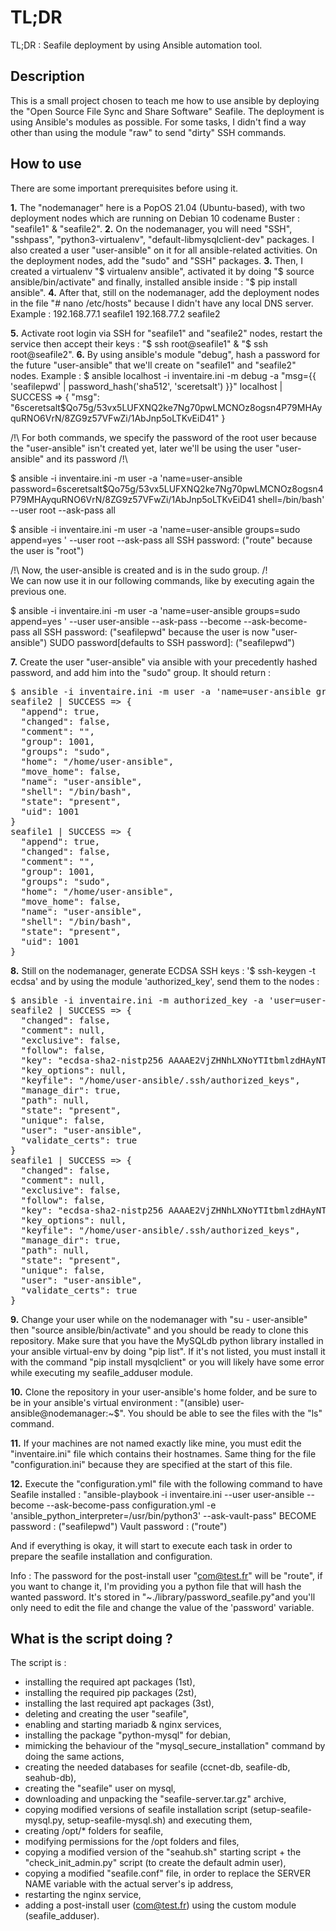 # TL;DR
TL;DR : Seafile deployment by using Ansible automation tool.

## Description
This is a small project chosen to teach me how to use ansible by deploying the "Open Source File Sync and Share Software" Seafile.
The deployment is using Ansible's modules as possible. For some tasks, I didn't find a way other than using the module "raw" to send "dirty" SSH commands.

## How to use
There are some important prerequisites before using it.

**1.** The "nodemanager" here is a PopOS 21.04 (Ubuntu-based), with two deployment nodes which are running on Debian 10 codename Buster : "seafile1" & "seafile2".
**2.** On the nodemanager, you will need "SSH", "sshpass", "python3-virtualenv", "default-libmysqlclient-dev" packages. I also created a user "user-ansible" on it for all ansible-related activities. On the deployment nodes, add the "sudo" and "SSH" packages. 
**3.** Then, I created a virtualenv "$ virtualenv ansible", activated it by doing "$ source ansible/bin/activate" and finally, installed ansible inside : "$ pip install ansible".
**4.** After that, still on the nodemanager, add the deployment nodes in the file "# nano /etc/hosts" because I didn't have any local DNS server.
Example : 192.168.77.1  seafile1
          192.168.77.2  seafile2

**5.** Activate root login via SSH for "seafile1" and "seafile2" nodes, restart the service then accept their keys : "$ ssh root@seafile1" & "$ ssh root@seafile2".
**6.** By using ansible's module "debug", hash a password for the future "user-ansible" that we'll create on "seafile1" and "seafile2" nodes.
Example : $ ansible localhost -i inventaire.ini -m debug -a "msg={{ 'seafilepwd' | password_hash('sha512', 'sceretsalt') }}"
             localhost | SUCCESS => {
               "msg": "$6$sceretsalt$Qo75g/53vx5LUFXNQ2ke7Ng70pwLMCNOz8ogsn4P79MHAyquRNO6VrN/8ZG9z57VFwZi/1AbJnp5oLTKvEiD41"
             }
          
/!\ For both commands, we specify the password of the root user because the "user-ansible" isn't created yet, later we'll be using the user "user-ansible" and its password /!\

$ ansible -i inventaire.ini -m user -a 'name=user-ansible password=$6$sceretsalt$Qo75g/53vx5LUFXNQ2ke7Ng70pwLMCNOz8ogsn4P79MHAyquRNO6VrN/8ZG9z57VFwZi/1AbJnp5oLTKvEiD41 shell=/bin/bash' --user root --ask-pass all

$ ansible -i inventaire.ini -m user -a 'name=user-ansible groups=sudo append=yes ' --user root --ask-pass all
  SSH password: ("route" because the user is "root")

/!\ Now, the user-ansible is created and is in the sudo group. /!\
We can now use it in our following commands, like by executing again the previous one.

$ ansible -i inventaire.ini -m user -a 'name=user-ansible groups=sudo append=yes ' --user user-ansible --ask-pass --become --ask-become-pass all
  SSH password: ("seafilepwd" because the user is now "user-ansible")
  SUDO password[defaults to SSH password]: ("seafilepwd")

**7.** Create the user "user-ansible" via ansible with your precedently hashed password, and add him into the "sudo" group. It should return : 
<pre>$ ansible -i inventaire.ini -m user -a 'name=user-ansible groups=sudo append=yes ' --user user-ansible --ask-pass --become --ask-become-pass all
seafile2 | SUCCESS => {
  "append": true,
  "changed": false,
  "comment": "",
  "group": 1001,
  "groups": "sudo",
  "home": "/home/user-ansible",
  "move_home": false,
  "name": "user-ansible",
  "shell": "/bin/bash",
  "state": "present",
  "uid": 1001
}
seafile1 | SUCCESS => {
  "append": true,
  "changed": false,
  "comment": "",
  "group": 1001,
  "groups": "sudo",
  "home": "/home/user-ansible",
  "move_home": false,
  "name": "user-ansible",
  "shell": "/bin/bash",
  "state": "present",
  "uid": 1001
}</pre>

**8.** Still on the nodemanager, generate ECDSA SSH keys : '$ ssh-keygen -t ecdsa' and by using the module 'authorized_key', send them to the nodes :
<pre>$ ansible -i inventaire.ini -m authorized_key -a 'user=user-ansible state=present key="{{ lookup("file", "/home/user-ansible/.ssh/id_ecdsa.pub") }}"' --user user-ansible --ask-pass --become --ask-become-pass all
seafile2 | SUCCESS => {
  "changed": false,
  "comment": null,
  "exclusive": false,
  "follow": false,
  "key": "ecdsa-sha2-nistp256 AAAAE2VjZHNhLXNoYTItbmlzdHAyNTYAAAAI= user-ansible@nodemanager",
  "key_options": null,
  "keyfile": "/home/user-ansible/.ssh/authorized_keys",
  "manage_dir": true,
  "path": null,
  "state": "present",
  "unique": false,
  "user": "user-ansible",
  "validate_certs": true
}
seafile1 | SUCCESS => {
  "changed": false,
  "comment": null,
  "exclusive": false,
  "follow": false,
  "key": "ecdsa-sha2-nistp256 AAAAE2VjZHNhLXNoYTItbmlzdHAyNTYAAAA= user-ansible@nodemanager",
  "key_options": null,
  "keyfile": "/home/user-ansible/.ssh/authorized_keys",
  "manage_dir": true,
  "path": null,
  "state": "present",
  "unique": false,
  "user": "user-ansible",
  "validate_certs": true
}</pre>

**9.** Change your user while on the nodemanager with "su - user-ansible" then "source ansible/bin/activate" and you should be ready to clone this repository.
Make sure that you have the MySQLdb python library installed in your ansible virtual-env by doing "pip list". If it's not listed, you must install it with the command "pip install mysqlclient" or you will likely have some error while executing my seafile_adduser module.

**10.** Clone the repository in your user-ansible's home folder, and be sure to be in your ansible's virtual environment : "(ansible) user-ansible@nodemanager:~$".
You should be able to see the files with the "ls" command.

**11.** If your machines are not named exactly like mine, you must edit the "inventaire.ini" file which contains their hostnames.
Same thing for the file "configuration.ini" because they are specified at the start of this file.

**12.** Execute the "configuration.yml" file with the following command to have Seafile installed : "ansible-playbook -i inventaire.ini --user user-ansible --become --ask-become-pass configuration.yml -e 'ansible_python_interpreter=/usr/bin/python3' --ask-vault-pass"
    BECOME password : ("seafilepwd")
    Vault password : ("route")

And if everything is okay, it will start to execute each task in order to prepare the seafile installation and configuration.

Info : The password for the post-install user "com@test.fr" will be "route", if you want to change it, I'm providing you a python file that will hash the wanted password. It's stored in "~./library/password_seafile.py"and you'll only need to edit the file and change the value of the 'password' variable.

## What is the script doing ?
The script is :
- installing the required apt packages (1st),
- installing the required pip packages (2st),
- installing the last required apt packages (3st),
- deleting and creating the user "seafile",
- enabling and starting mariadb & nginx services,
- installing the package "python-mysql" for debian,
- mimicking the behaviour of the "mysql_secure_installation" command by doing the same actions,
- creating the needed databases for seafile (ccnet-db, seafile-db, seahub-db),
- creating the "seafile" user on mysql,
- downloading and unpacking the "seafile-server.tar.gz" archive,
- copying modified versions of seafile installation script (setup-seafile-mysql.py, setup-seafile-mysql.sh) and executing them,
- creating /opt/* folders for seafile,
- modifying permissions for the /opt folders and files,
- copying a modified version of the "seahub.sh" starting script + the "check_init_admin.py" script (to create the default admin user),
- copying a modified "seafile.conf" file, in order to replace the SERVER NAME variable with the actual server's ip address,
- restarting the nginx service,
- adding a post-install user (com@test.fr) using the custom module (seafile_adduser).
